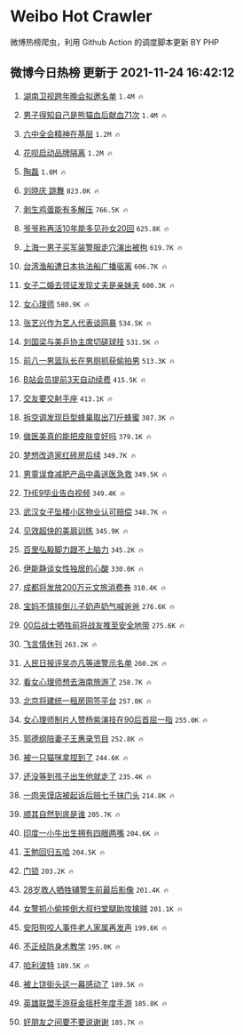 # Weibo Hot Crawler 



微博热榜爬虫，利用 Github Action 的调度脚本更新 BY PHP 


## 微博今日热榜 更新于 2021-11-24 16:42:12 
1. [湖南卫视跨年晚会拟邀名单](https://s.weibo.com/weibo?q=%23%E6%B9%96%E5%8D%97%E5%8D%AB%E8%A7%86%E8%B7%A8%E5%B9%B4%E6%99%9A%E4%BC%9A%E6%8B%9F%E9%82%80%E5%90%8D%E5%8D%95%23&Refer=top) `1.4M 🔥` 

1. [男子得知自己是熊猫血后献血71次](https://s.weibo.com/weibo?q=%23%E7%94%B7%E5%AD%90%E5%BE%97%E7%9F%A5%E8%87%AA%E5%B7%B1%E6%98%AF%E7%86%8A%E7%8C%AB%E8%A1%80%E5%90%8E%E7%8C%AE%E8%A1%8071%E6%AC%A1%23&Refer=top) `1.4M 🔥` 

1. [六中全会精神在基层](https://s.weibo.com/weibo?q=%23%E5%85%AD%E4%B8%AD%E5%85%A8%E4%BC%9A%E7%B2%BE%E7%A5%9E%E5%9C%A8%E5%9F%BA%E5%B1%82%23&Refer=top) `1.2M 🔥` 

1. [花呗启动品牌隔离](https://s.weibo.com/weibo?q=%23%E8%8A%B1%E5%91%97%E5%90%AF%E5%8A%A8%E5%93%81%E7%89%8C%E9%9A%94%E7%A6%BB%23&Refer=top) `1.2M 🔥` 

1. [陶磊](https://s.weibo.com/weibo?q=%E9%99%B6%E7%A3%8A&Refer=top) `1.0M 🔥` 

1. [刘晓庆 跳舞](https://s.weibo.com/weibo?q=%E5%88%98%E6%99%93%E5%BA%86%20%E8%B7%B3%E8%88%9E&Refer=top) `823.0K 🔥` 

1. [剥生鸡蛋能有多解压](https://s.weibo.com/weibo?q=%23%E5%89%A5%E7%94%9F%E9%B8%A1%E8%9B%8B%E8%83%BD%E6%9C%89%E5%A4%9A%E8%A7%A3%E5%8E%8B%23&Refer=top) `766.5K 🔥` 

1. [爷爷称再活10年能多见孙女20回](https://s.weibo.com/weibo?q=%23%E7%88%B7%E7%88%B7%E7%A7%B0%E5%86%8D%E6%B4%BB10%E5%B9%B4%E8%83%BD%E5%A4%9A%E8%A7%81%E5%AD%99%E5%A5%B320%E5%9B%9E%23&Refer=top) `625.8K 🔥` 

1. [上海一男子买军装警服走穴演出被拘](https://s.weibo.com/weibo?q=%23%E4%B8%8A%E6%B5%B7%E4%B8%80%E7%94%B7%E5%AD%90%E4%B9%B0%E5%86%9B%E8%A3%85%E8%AD%A6%E6%9C%8D%E8%B5%B0%E7%A9%B4%E6%BC%94%E5%87%BA%E8%A2%AB%E6%8B%98%23&Refer=top) `619.7K 🔥` 

1. [台湾渔船遭日本执法船广播驱离](https://s.weibo.com/weibo?q=%23%E5%8F%B0%E6%B9%BE%E6%B8%94%E8%88%B9%E9%81%AD%E6%97%A5%E6%9C%AC%E6%89%A7%E6%B3%95%E8%88%B9%E5%B9%BF%E6%92%AD%E9%A9%B1%E7%A6%BB%23&Refer=top) `606.7K 🔥` 

1. [女子二婚去领证发现丈夫是亲妹夫](https://s.weibo.com/weibo?q=%23%E5%A5%B3%E5%AD%90%E4%BA%8C%E5%A9%9A%E5%8E%BB%E9%A2%86%E8%AF%81%E5%8F%91%E7%8E%B0%E4%B8%88%E5%A4%AB%E6%98%AF%E4%BA%B2%E5%A6%B9%E5%A4%AB%23&Refer=top) `600.3K 🔥` 

1. [女心理师](https://s.weibo.com/weibo?q=%E5%A5%B3%E5%BF%83%E7%90%86%E5%B8%88&Refer=top) `580.9K 🔥` 

1. [张艺兴作为艺人代表谈网暴](https://s.weibo.com/weibo?q=%23%E5%BC%A0%E8%89%BA%E5%85%B4%E4%BD%9C%E4%B8%BA%E8%89%BA%E4%BA%BA%E4%BB%A3%E8%A1%A8%E8%B0%88%E7%BD%91%E6%9A%B4%23&Refer=top) `534.5K 🔥` 

1. [刘国梁与美乒协主席切磋球技](https://s.weibo.com/weibo?q=%23%E5%88%98%E5%9B%BD%E6%A2%81%E4%B8%8E%E7%BE%8E%E4%B9%92%E5%8D%8F%E4%B8%BB%E5%B8%AD%E5%88%87%E7%A3%8B%E7%90%83%E6%8A%80%23&Refer=top) `531.5K 🔥` 

1. [前八一男篮队长在男厕抓获偷拍男](https://s.weibo.com/weibo?q=%23%E5%89%8D%E5%85%AB%E4%B8%80%E7%94%B7%E7%AF%AE%E9%98%9F%E9%95%BF%E5%9C%A8%E7%94%B7%E5%8E%95%E6%8A%93%E8%8E%B7%E5%81%B7%E6%8B%8D%E7%94%B7%23&Refer=top) `513.3K 🔥` 

1. [B站会员提前3天自动续费](https://s.weibo.com/weibo?q=%23B%E7%AB%99%E4%BC%9A%E5%91%98%E6%8F%90%E5%89%8D3%E5%A4%A9%E8%87%AA%E5%8A%A8%E7%BB%AD%E8%B4%B9%23&Refer=top) `415.5K 🔥` 

1. [交友要交射手座](https://s.weibo.com/weibo?q=%23%E4%BA%A4%E5%8F%8B%E8%A6%81%E4%BA%A4%E5%B0%84%E6%89%8B%E5%BA%A7%23&Refer=top) `413.1K 🔥` 

1. [拆空调发现巨型蜂巢取出71斤蜂蜜](https://s.weibo.com/weibo?q=%23%E6%8B%86%E7%A9%BA%E8%B0%83%E5%8F%91%E7%8E%B0%E5%B7%A8%E5%9E%8B%E8%9C%82%E5%B7%A2%E5%8F%96%E5%87%BA71%E6%96%A4%E8%9C%82%E8%9C%9C%23&Refer=top) `387.3K 🔥` 

1. [做医美真的能把皮肤变好吗](https://s.weibo.com/weibo?q=%23%E5%81%9A%E5%8C%BB%E7%BE%8E%E7%9C%9F%E7%9A%84%E8%83%BD%E6%8A%8A%E7%9A%AE%E8%82%A4%E5%8F%98%E5%A5%BD%E5%90%97%23&Refer=top) `379.1K 🔥` 

1. [梦想改造家红砖房后续](https://s.weibo.com/weibo?q=%23%E6%A2%A6%E6%83%B3%E6%94%B9%E9%80%A0%E5%AE%B6%E7%BA%A2%E7%A0%96%E6%88%BF%E5%90%8E%E7%BB%AD%23&Refer=top) `349.7K 🔥` 

1. [男童误食减肥产品中毒送医急救](https://s.weibo.com/weibo?q=%23%E7%94%B7%E7%AB%A5%E8%AF%AF%E9%A3%9F%E5%87%8F%E8%82%A5%E4%BA%A7%E5%93%81%E4%B8%AD%E6%AF%92%E9%80%81%E5%8C%BB%E6%80%A5%E6%95%91%23&Refer=top) `349.5K 🔥` 

1. [THE9毕业告白视频](https://s.weibo.com/weibo?q=%23THE9%E6%AF%95%E4%B8%9A%E5%91%8A%E7%99%BD%E8%A7%86%E9%A2%91%23&Refer=top) `349.4K 🔥` 

1. [武汉女子坠楼小区物业认可赔偿](https://s.weibo.com/weibo?q=%23%E6%AD%A6%E6%B1%89%E5%A5%B3%E5%AD%90%E5%9D%A0%E6%A5%BC%E5%B0%8F%E5%8C%BA%E7%89%A9%E4%B8%9A%E8%AE%A4%E5%8F%AF%E8%B5%94%E5%81%BF%23&Refer=top) `348.7K 🔥` 

1. [见效超快的美肩训练](https://s.weibo.com/weibo?q=%23%E8%A7%81%E6%95%88%E8%B6%85%E5%BF%AB%E7%9A%84%E7%BE%8E%E8%82%A9%E8%AE%AD%E7%BB%83%23&Refer=top) `345.9K 🔥` 

1. [百里弘毅脚力跟不上脑力](https://s.weibo.com/weibo?q=%23%E7%99%BE%E9%87%8C%E5%BC%98%E6%AF%85%E8%84%9A%E5%8A%9B%E8%B7%9F%E4%B8%8D%E4%B8%8A%E8%84%91%E5%8A%9B%23&Refer=top) `345.2K 🔥` 

1. [伊能静谈女性独居的心酸](https://s.weibo.com/weibo?q=%23%E4%BC%8A%E8%83%BD%E9%9D%99%E8%B0%88%E5%A5%B3%E6%80%A7%E7%8B%AC%E5%B1%85%E7%9A%84%E5%BF%83%E9%85%B8%23&Refer=top) `330.0K 🔥` 

1. [成都将发放200万元文旅消费券](https://s.weibo.com/weibo?q=%23%E6%88%90%E9%83%BD%E5%B0%86%E5%8F%91%E6%94%BE200%E4%B8%87%E5%85%83%E6%96%87%E6%97%85%E6%B6%88%E8%B4%B9%E5%88%B8%23&Refer=top) `310.4K 🔥` 

1. [宝妈不慎摔倒儿子奶声奶气喊爸爸](https://s.weibo.com/weibo?q=%23%E5%AE%9D%E5%A6%88%E4%B8%8D%E6%85%8E%E6%91%94%E5%80%92%E5%84%BF%E5%AD%90%E5%A5%B6%E5%A3%B0%E5%A5%B6%E6%B0%94%E5%96%8A%E7%88%B8%E7%88%B8%23&Refer=top) `276.6K 🔥` 

1. [00后战士牺牲前将战友推至安全地带](https://s.weibo.com/weibo?q=%2300%E5%90%8E%E6%88%98%E5%A3%AB%E7%89%BA%E7%89%B2%E5%89%8D%E5%B0%86%E6%88%98%E5%8F%8B%E6%8E%A8%E8%87%B3%E5%AE%89%E5%85%A8%E5%9C%B0%E5%B8%A6%23&Refer=top) `275.6K 🔥` 

1. [飞言情休刊](https://s.weibo.com/weibo?q=%23%E9%A3%9E%E8%A8%80%E6%83%85%E4%BC%91%E5%88%8A%23&Refer=top) `263.2K 🔥` 

1. [人民日报评吴亦凡等进警示名单](https://s.weibo.com/weibo?q=%23%E4%BA%BA%E6%B0%91%E6%97%A5%E6%8A%A5%E8%AF%84%E5%90%B4%E4%BA%A6%E5%87%A1%E7%AD%89%E8%BF%9B%E8%AD%A6%E7%A4%BA%E5%90%8D%E5%8D%95%23&Refer=top) `260.2K 🔥` 

1. [看女心理师想去海南旅游了](https://s.weibo.com/weibo?q=%23%E7%9C%8B%E5%A5%B3%E5%BF%83%E7%90%86%E5%B8%88%E6%83%B3%E5%8E%BB%E6%B5%B7%E5%8D%97%E6%97%85%E6%B8%B8%E4%BA%86%23&Refer=top) `258.7K 🔥` 

1. [北京将建统一租房网签平台](https://s.weibo.com/weibo?q=%23%E5%8C%97%E4%BA%AC%E5%B0%86%E5%BB%BA%E7%BB%9F%E4%B8%80%E7%A7%9F%E6%88%BF%E7%BD%91%E7%AD%BE%E5%B9%B3%E5%8F%B0%23&Refer=top) `257.0K 🔥` 

1. [女心理师制片人赞杨紫演技在90后首屈一指](https://s.weibo.com/weibo?q=%23%E5%A5%B3%E5%BF%83%E7%90%86%E5%B8%88%E5%88%B6%E7%89%87%E4%BA%BA%E8%B5%9E%E6%9D%A8%E7%B4%AB%E6%BC%94%E6%8A%80%E5%9C%A890%E5%90%8E%E9%A6%96%E5%B1%88%E4%B8%80%E6%8C%87%23&Refer=top) `255.0K 🔥` 

1. [郭德纲陪妻子王惠录节目](https://s.weibo.com/weibo?q=%23%E9%83%AD%E5%BE%B7%E7%BA%B2%E9%99%AA%E5%A6%BB%E5%AD%90%E7%8E%8B%E6%83%A0%E5%BD%95%E8%8A%82%E7%9B%AE%23&Refer=top) `252.8K 🔥` 

1. [被一只猫咪拿捏到了](https://s.weibo.com/weibo?q=%23%E8%A2%AB%E4%B8%80%E5%8F%AA%E7%8C%AB%E5%92%AA%E6%8B%BF%E6%8D%8F%E5%88%B0%E4%BA%86%23&Refer=top) `244.6K 🔥` 

1. [还没等到孩子出生他就走了](https://s.weibo.com/weibo?q=%23%E8%BF%98%E6%B2%A1%E7%AD%89%E5%88%B0%E5%AD%A9%E5%AD%90%E5%87%BA%E7%94%9F%E4%BB%96%E5%B0%B1%E8%B5%B0%E4%BA%86%23&Refer=top) `235.4K 🔥` 

1. [一肉夹馍店被起诉后赔七千抹门头](https://s.weibo.com/weibo?q=%23%E4%B8%80%E8%82%89%E5%A4%B9%E9%A6%8D%E5%BA%97%E8%A2%AB%E8%B5%B7%E8%AF%89%E5%90%8E%E8%B5%94%E4%B8%83%E5%8D%83%E6%8A%B9%E9%97%A8%E5%A4%B4%23&Refer=top) `214.8K 🔥` 

1. [顺其自然到底是谁](https://s.weibo.com/weibo?q=%23%E9%A1%BA%E5%85%B6%E8%87%AA%E7%84%B6%E5%88%B0%E5%BA%95%E6%98%AF%E8%B0%81%23&Refer=top) `205.7K 🔥` 

1. [印度一小牛出生拥有四眼两嘴](https://s.weibo.com/weibo?q=%23%E5%8D%B0%E5%BA%A6%E4%B8%80%E5%B0%8F%E7%89%9B%E5%87%BA%E7%94%9F%E6%8B%A5%E6%9C%89%E5%9B%9B%E7%9C%BC%E4%B8%A4%E5%98%B4%23&Refer=top) `204.6K 🔥` 

1. [王勉回归五哈](https://s.weibo.com/weibo?q=%23%E7%8E%8B%E5%8B%89%E5%9B%9E%E5%BD%92%E4%BA%94%E5%93%88%23&Refer=top) `204.5K 🔥` 

1. [门锁](https://s.weibo.com/weibo?q=%E9%97%A8%E9%94%81&Refer=top) `203.2K 🔥` 

1. [28岁救人牺牲辅警生前最后影像](https://s.weibo.com/weibo?q=%2328%E5%B2%81%E6%95%91%E4%BA%BA%E7%89%BA%E7%89%B2%E8%BE%85%E8%AD%A6%E7%94%9F%E5%89%8D%E6%9C%80%E5%90%8E%E5%BD%B1%E5%83%8F%23&Refer=top) `201.4K 🔥` 

1. [女警抓小偷摔倒大叔扫堂腿助攻擒贼](https://s.weibo.com/weibo?q=%23%E5%A5%B3%E8%AD%A6%E6%8A%93%E5%B0%8F%E5%81%B7%E6%91%94%E5%80%92%E5%A4%A7%E5%8F%94%E6%89%AB%E5%A0%82%E8%85%BF%E5%8A%A9%E6%94%BB%E6%93%92%E8%B4%BC%23&Refer=top) `201.1K 🔥` 

1. [安阳狗咬人事件老人家属再发声](https://s.weibo.com/weibo?q=%23%E5%AE%89%E9%98%B3%E7%8B%97%E5%92%AC%E4%BA%BA%E4%BA%8B%E4%BB%B6%E8%80%81%E4%BA%BA%E5%AE%B6%E5%B1%9E%E5%86%8D%E5%8F%91%E5%A3%B0%23&Refer=top) `199.6K 🔥` 

1. [不正经防身术教学](https://s.weibo.com/weibo?q=%E4%B8%8D%E6%AD%A3%E7%BB%8F%E9%98%B2%E8%BA%AB%E6%9C%AF%E6%95%99%E5%AD%A6&Refer=top) `195.0K 🔥` 

1. [哈利波特](https://s.weibo.com/weibo?q=%E5%93%88%E5%88%A9%E6%B3%A2%E7%89%B9&Refer=top) `189.5K 🔥` 

1. [被上饶街头这一幕感动了](https://s.weibo.com/weibo?q=%23%E8%A2%AB%E4%B8%8A%E9%A5%B6%E8%A1%97%E5%A4%B4%E8%BF%99%E4%B8%80%E5%B9%95%E6%84%9F%E5%8A%A8%E4%BA%86%23&Refer=top) `189.5K 🔥` 

1. [英雄联盟手游获金摇杆年度手游](https://s.weibo.com/weibo?q=%23%E8%8B%B1%E9%9B%84%E8%81%94%E7%9B%9F%E6%89%8B%E6%B8%B8%E8%8E%B7%E9%87%91%E6%91%87%E6%9D%86%E5%B9%B4%E5%BA%A6%E6%89%8B%E6%B8%B8%23&Refer=top) `185.8K 🔥` 

1. [好朋友之间要不要说谢谢](https://s.weibo.com/weibo?q=%23%E5%A5%BD%E6%9C%8B%E5%8F%8B%E4%B9%8B%E9%97%B4%E8%A6%81%E4%B8%8D%E8%A6%81%E8%AF%B4%E8%B0%A2%E8%B0%A2%23&Refer=top) `185.7K 🔥` 

